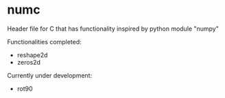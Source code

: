 # numc
Header file for C that has functionality inspired by python module "numpy"

Functionalities completed:  
* reshape2d
* zeros2d

Currently under development:  
* rot90
